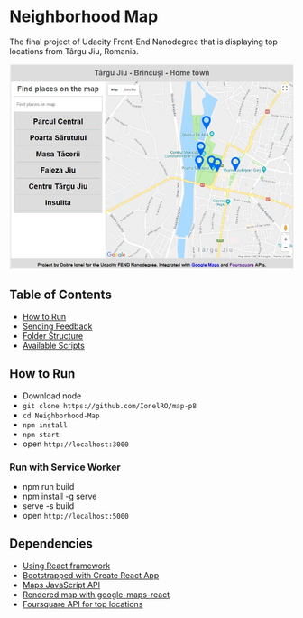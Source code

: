 
# Neighborhood Map
The final project of Udacity Front-End Nanodegree that is displaying top locations from Târgu Jiu, Romania.

![Project Printscreen](https://github.com/IonelRO/map-p8/blob/master/src/media/projectPreview.jpg "Project Printscreen")

## Table of Contents

- [How to Run](#how-to-run)
- [Sending Feedback](#sending-feedback)
- [Folder Structure](#folder-structure)
- [Available Scripts](#available-scripts)

## How to Run
* Download node
* `git clone https://github.com/IonelRO/map-p8`
* `cd Neighborhood-Map`
* `npm install`
* `npm start`
* open `http://localhost:3000`

### Run with Service Worker
* npm run build
* npm install -g serve
* serve -s build
* open `http://localhost:5000`

## Dependencies
* [Using React framework](https://reactjs.org/)
* [Bootstrapped with Create React App](https://github.com/facebook/create-react-app)
* [Maps JavaScript API](https://developers.google.com/maps/documentation/javascript/tutorial)
* [Rendered map with google-maps-react](https://github.com/fullstackreact/google-maps-react)
* [Foursquare API for top locations](https://foursquare.com/)

